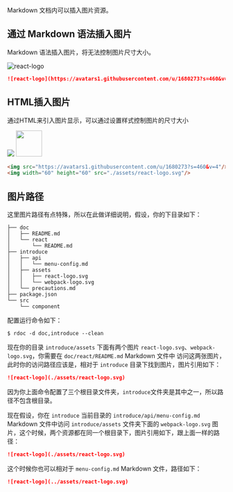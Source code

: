 <!--
title: 插入图片
sort: 6
-->

Markdown 文档内可以插入图片资源。

## 通过 Markdown 语法插入图片

Markdown 语法插入图片，将无法控制图片尺寸大小。

![react-logo](https://avatars1.githubusercontent.com/u/1680273?s=460&v=4)

```markdown
![react-logo](https://avatars1.githubusercontent.com/u/1680273?s=460&v=4)
```

## HTML插入图片

通过HTML来引入图片显示，可以通过设置样式控制图片的尺寸大小

<img src="https://avatars1.githubusercontent.com/u/1680273?s=360&v=4"/>
<img width="60" height="60" src="./assets/react-logo.svg"/>

```html
<img src="https://avatars1.githubusercontent.com/u/1680273?s=460&v=4"/>
<img width="60" height="60" src="./assets/react-logo.svg"/>
```

## 图片路径

这里图片路径有点特殊，所以在此做详细说明，假设，你的下目录如下：

```shell
├── doc
│   ├── README.md
│   └── react
│       └── README.md
├── introduce
│   ├── api
│   │   └── menu-config.md
│   ├── assets
│   │   ├── react-logo.svg
│   │   └── webpack-logo.svg
│   └── precautions.md
├── package.json
└── src
    └── component
```

配置运行命令如下：

```shell
$ rdoc -d doc,introduce --clean
```

现在你的目录 `introduce/assets` 下面有两个图片 `react-logo.svg`、`webpack-logo.svg`，你需要在 `doc/react/README.md` Markdown 文件中 访问这两张图片，此时你的访问路径应该是，相对于 `introduce` 目录下找到图片，图片引用如下：

```markdown
![react-logo](./assets/react-logo.svg)
```

因为你上面命令配置了三个根目录文件夹，`introduce`文件夹是其中之一，所以路径不包含根目录。

现在假设，你在 `introduce` 当前目录的 `introduce/api/menu-config.md` Markdown 文件中访问 `introduce/assets` 文件夹下面的 `webpack-logo.svg` 图片，这个时候，两个资源都在同一个根目录下，图片引用如下，跟上面一样的路径：

```markdown
![react-logo](./assets/react-logo.svg)
```

这个时候你也可以相对于 `menu-config.md` Markdown 文件，路径如下：

```markdown
![react-logo](../assets/react-logo.svg)
```

